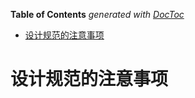 <!-- START doctoc generated TOC please keep comment here to allow auto update -->
<!-- DON'T EDIT THIS SECTION, INSTEAD RE-RUN doctoc TO UPDATE -->
**Table of Contents**  *generated with [DocToc](https://github.com/thlorenz/doctoc)*

- [设计规范的注意事项](#%E8%AE%BE%E8%AE%A1%E8%A7%84%E8%8C%83%E7%9A%84%E6%B3%A8%E6%84%8F%E4%BA%8B%E9%A1%B9)

<!-- END doctoc generated TOC please keep comment here to allow auto update -->

# 设计规范的注意事项